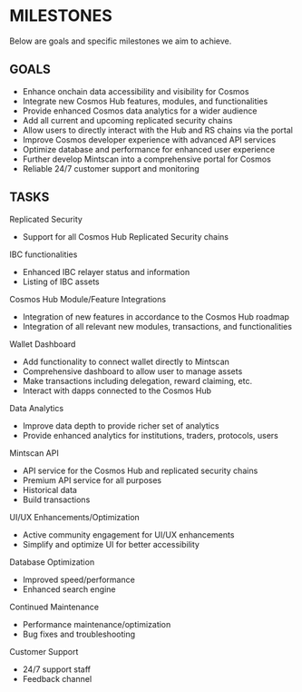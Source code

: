 # MILESTONES
Below are goals and specific milestones we aim to achieve.



## GOALS
- Enhance onchain data accessibility and visibility for Cosmos
- Integrate new Cosmos Hub features, modules, and functionalities
- Provide enhanced Cosmos data analytics for a wider audience
- Add all current and upcoming replicated security chains 
- Allow users to directly interact with the Hub and RS chains via the portal
- Improve Cosmos developer experience with advanced API services
- Optimize database and performance for enhanced user experience
- Further develop Mintscan into a comprehensive portal for Cosmos
- Reliable 24/7 customer support and monitoring



## TASKS
Replicated Security
- Support for all Cosmos Hub Replicated Security chains
      
IBC functionalities
- Enhanced IBC relayer status and information
- Listing of IBC assets
      
Cosmos Hub Module/Feature Integrations
- Integration of new features in accordance to the Cosmos Hub roadmap
- Integration of all relevant new modules, transactions, and functionalities
      
Wallet Dashboard
- Add functionality to connect wallet directly to Mintscan
- Comprehensive dashboard to allow user to manage assets
- Make transactions including delegation, reward claiming, etc.
- Interact with dapps connected to the Cosmos Hub
      
Data Analytics
- Improve data depth to provide richer set of analytics
- Provide enhanced analytics for institutions, traders, protocols, users
      
Mintscan API
- API service for the Cosmos Hub and replicated security chains
- Premium API service for all purposes
- Historical data
- Build transactions
      
UI/UX Enhancements/Optimization
- Active community engagement for UI/UX enhancements
- Simplify and optimize UI for better accessibility
      
Database Optimization
- Improved speed/performance
- Enhanced search engine
      
Continued Maintenance
- Performance maintenance/optimization
- Bug fixes and troubleshooting
      
Customer Support
- 24/7 support staff
- Feedback channel
